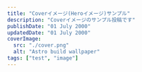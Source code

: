 ```yaml
---
title: "Coverイメージ(Heroイメージ)サンプル"
description: "Coverイメージのサンプル投稿です"
publishDate: "01 July 2000"
updatedDate: "01 July 2000"
coverImage:
  src: "./cover.png"
  alt: "Astro build wallpaper"
tags: ["test", "image"]
---
```

